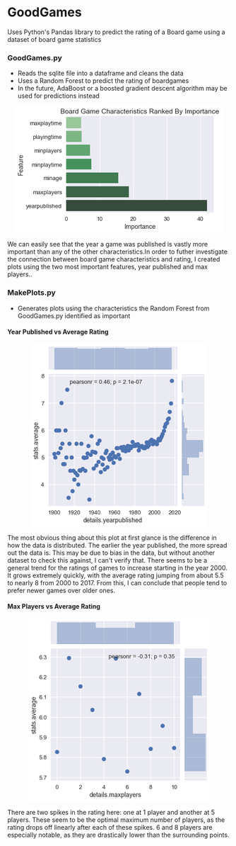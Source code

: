 # GoodGames
Uses Python's Pandas library to predict the rating of a Board game using a dataset of board game statistics



### GoodGames.py
* Reads the sqlite file into a dataframe and cleans the data
* Uses a Random Forest to predict the rating of boardgames 
* In the future, AdaBoost or a boosted gradient descent algorithm may be used for predictions instead


<p align="center"> 
<img src="https://raw.githubusercontent.com/yashrane/GoodGames/master/plots/ImportancePlot.png")>
</p>

We can easily see that the year a game was published is vastly more important than any of the other characteristics.In order to futher investigate the connection between board game characteristics and rating, I created plots using the two most important features, year published and max players..



### MakePlots.py 
* Generates plots using the characteristics the Random Forest from GoodGames.py identified as important

#### Year Published vs Average Rating

<p align="center"> 
<img src="https://raw.githubusercontent.com/yashrane/GoodGames/master/plots/YearPlot.png")>
</p>

The most obvious thing about this plot at first glance is the difference in how the data is distributed. The earlier the year published, the more spread out the data is. This may be due to bias in the data, but without another dataset to check this against, I can't verify that.
There seems to be a general trend for the ratings of games to increase starting in the year 2000. It grows extremely quickly, with the average rating jumping from about 5.5 to nearly 8 from 2000 to 2017. From this, I can conclude that people tend to prefer newer games over older ones.



#### Max Players vs Average Rating

<p align="center"> 
<img src="https://raw.githubusercontent.com/yashrane/GoodGames/master/plots/PlayerPlot.png")>
</p>

There are two spikes in the rating here: one at 1 player and another at 5 players. These seem to be the optimal maximum number of players, as the rating drops off linearly after each of these spikes. 6 and 8 players are especially notable, as they are drastically lower than the surrounding points.
